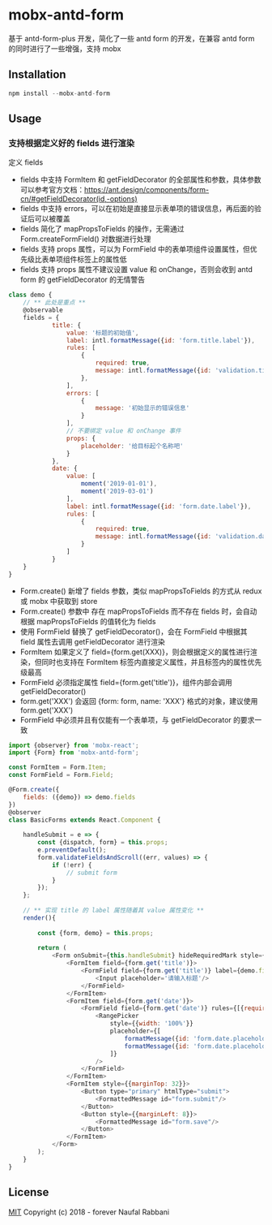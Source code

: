 # mobx-antd-form

基于 antd-form-plus 开发，简化了一些 antd form 的开发，在兼容 antd form 的同时进行了一些增强，支持 mobx

## Installation

```js
npm install --mobx-antd-form
```


## Usage

### 支持根据定义好的 fields 进行渲染

定义 fields

- fields 中支持 FormItem 和 getFieldDecorator 的全部属性和参数，具体参数可以参考官方文档：https://ant.design/components/form-cn/#getFieldDecorator(id,-options)
- fields 中支持 errors，可以在初始是直接显示表单项的错误信息，再后面的验证后可以被覆盖
- fields 简化了 mapPropsToFields 的操作，无需通过 Form.createFormField() 对数据进行处理
- fields 支持 props 属性，可以为 FormField 中的表单项组件设置属性，但优先级比表单项组件标签上的属性低
- fields 支持 props 属性不建议设置 value 和 onChange，否则会收到 antd form 的 getFieldDecorator 的无情警告

```js
class demo {
    // ** 此处是重点 **
    @observable
    fields = {
            title: {
                value: '标题的初始值',
                label: intl.formatMessage({id: 'form.title.label'}),
                rules: [
                    {
                        required: true,
                        message: intl.formatMessage({id: 'validation.title.required'}),
                    },
                ],
                errors: [
                    {
                        message: '初始显示的错误信息'
                    }
                ],
                // 不要绑定 value 和 onChange 事件
                props: {
                    placeholder: '给目标起个名称吧'
                }
            },
            date: {
                value: [
                    moment('2019-01-01'),
                    moment('2019-03-01')
                ],
                label: intl.formatMessage({id: 'form.date.label'}),
                rules: [
                    {
                        required: true,
                        message: intl.formatMessage({id: 'validation.date.required'}),
                    }
                ]
            }
    }
}
```

- Form.create() 新增了 fields 参数，类似 mapPropsToFields 的方式从 redux 或 mobx 中获取到 store
- Form.create() 参数中 存在 mapPropsToFields 而不存在 fields 时，会自动根据 mapPropsToFields 的值转化为 fields
- 使用 FormField 替换了 getFieldDecorator()，会在 FormField 中根据其 field 属性去调用 getFieldDecorator 进行渲染
- FormItem 如果定义了 field={form.get(XXX)}，则会根据定义的属性进行渲染，但同时也支持在 FormItem 标签内直接定义属性，并且标签内的属性优先级最高
- FormField 必须指定属性 field={form.get('title')}，组件内部会调用 getFieldDecorator()
- form.get('XXX') 会返回 {form: form, name: 'XXX'} 格式的对象，建议使用 form.get('XXX')
- FormField 中必须并且有仅能有一个表单项，与 getFieldDecorator 的要求一致

```js
import {observer} from 'mobx-react';
import {Form} from 'mobx-antd-form';

const FormItem = Form.Item;
const FormField = Form.Field;

@Form.create({
    fields: ({demo}) => demo.fields
})
@observer
class BasicForms extends React.Component {
    
    handleSubmit = e => {
        const {dispatch, form} = this.props;
        e.preventDefault();
        form.validateFieldsAndScroll((err, values) => {
            if (!err) {
                // submit form
            }
        });
    };
    
    // ** 实现 title 的 label 属性随着其 value 属性变化 **
    render(){
        
        const {form, demo} = this.props;
        
        return (
            <Form onSubmit={this.handleSubmit} hideRequiredMark style={{marginTop: 8}}>
                <FormItem field={form.get('title')}>
                    <FormField field={form.get('title')} label={demo.fields.title.value}>
                        <Input placeholder='请输入标题'/>
                    </FormField>
                </FormItem>
                <FormItem field={form.get('date')}>
                    <FormField field={form.get('date')} rules={[{required: true, message: '我的优先级更高'}]}>
                        <RangePicker
                            style={{width: '100%'}}
                            placeholder={[
                                formatMessage({id: 'form.date.placeholder.start'}),
                                formatMessage({id: 'form.date.placeholder.end'}),
                            ]}
                        />
                    </FormField>
                </FormItem>
                <FormItem style={{marginTop: 32}}>
                    <Button type="primary" htmlType="submit">
                        <FormattedMessage id="form.submit"/>
                    </Button>
                    <Button style={{marginLeft: 8}}>
                        <FormattedMessage id="form.save"/>
                    </Button>                                            
                </FormItem>
            </Form>
        );
    }
}
```



## License

[MIT](http://opensource.org/licenses/MIT) Copyright (c) 2018 - forever Naufal Rabbani
